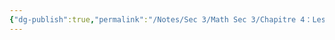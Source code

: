 ```yaml
---
{"dg-publish":true,"permalink":"/Notes/Sec 3/Math Sec 3/Chapitre 4：Les Inéquations/Section 4.4：L'ensemble-solution/A) En extension/"}
---
```




